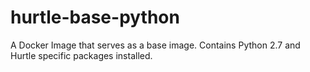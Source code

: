 # hurtle-base-python
A Docker Image that serves as a base image. Contains Python 2.7 and Hurtle specific packages installed.
